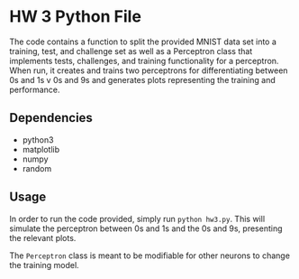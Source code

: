 # HW 3 Python File
The code contains a function to split the provided MNIST data set into a training, test, and challenge set as well as 
a Perceptron class that implements tests, challenges, and training functionality for a perceptron. When run, it creates
and trains two perceptrons for differentiating between 0s and 1s v 0s and 9s and generates plots representing the training
and performance.

## Dependencies
- python3
- matplotlib
- numpy
- random

## Usage
In order to run the code provided, simply run `python hw3.py`. This will simulate the perceptron between 0s and 1s
and the 0s and 9s, presenting the relevant plots. 

The `Perceptron` class is meant to be modifiable for other neurons to change the training model.